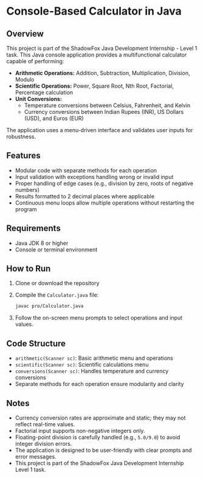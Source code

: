 # Console-Based Calculator in Java

## Overview
This project is part of the ShadowFox Java Development Internship - Level 1 task.
This Java console application provides a multifunctional calculator capable of performing:

- **Arithmetic Operations:** Addition, Subtraction, Multiplication, Division, Modulo  
- **Scientific Operations:** Power, Square Root, Nth Root, Factorial, Percentage calculation  
- **Unit Conversions:**  
  - Temperature conversions between Celsius, Fahrenheit, and Kelvin  
  - Currency conversions between Indian Rupees (INR), US Dollars (USD), and Euros (EUR)  

The application uses a menu-driven interface and validates user inputs for robustness.

## Features

- Modular code with separate methods for each operation  
- Input validation with exceptions handling wrong or invalid input  
- Proper handling of edge cases (e.g., division by zero, roots of negative numbers)  
- Results formatted to 2 decimal places where applicable  
- Continuous menu loops allow multiple operations without restarting the program  

## Requirements

- Java JDK 8 or higher  
- Console or terminal environment  

## How to Run

1. Clone or download the repository  
2. Compile the `Calculator.java` file:

   ```bash
   javac pro/Calculator.java
3. Follow the on-screen menu prompts to select operations and input values.

## Code Structure

- `arithmetic(Scanner sc)`: Basic arithmetic menu and operations  
- `scientific(Scanner sc)`: Scientific calculations menu  
- `conversions(Scanner sc)`: Handles temperature and currency conversions  
- Separate methods for each operation ensure modularity and clarity  

## Notes

- Currency conversion rates are approximate and static; they may not reflect real-time values.  
- Factorial input supports non-negative integers only.  
- Floating-point division is carefully handled (e.g., `5.0/9.0`) to avoid integer division errors.
- The application is designed to be user-friendly with clear prompts and error messages.
- This project is part of the ShadowFox Java Development Internship Level 1 task.